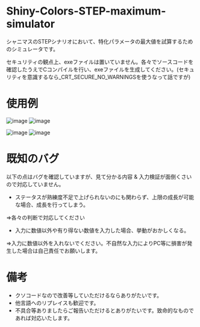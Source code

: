 # Shiny-Colors-STEP-maximum-simulator
シャニマスのSTEPシナリオにおいて、特化パラメータの最大値を試算するためのシミュレータです。

セキュリティの観点上、exeファイルは置いていません。各々でソースコードを確認したうえでCコンパイルを行い、exeファイルを生成してください。(セキュリティを意識するなら_CRT_SECURE_NO_WARNINGSを使うなって話ですが)
# 使用例
![image](https://user-images.githubusercontent.com/80242944/167307940-063acd27-8164-490d-9aaa-d601db909f12.png)
![image](https://user-images.githubusercontent.com/80242944/167307944-f376a755-37ad-4a8e-98bb-d76c3a10fd0b.png)

![image](https://user-images.githubusercontent.com/80242944/167307950-5e38ceb7-4f0b-4211-b7aa-49fd75fb0377.png)
![image](https://user-images.githubusercontent.com/80242944/167307953-f4d2bc69-b8ca-467e-8cc2-4cb3be385b1c.png)


# 既知のバグ
以下の点はバグを確認していますが、見て分かる内容 & 入力検証が面倒くさいので対応していません。
- ステータスが熟練度不足で上げられないのにも関わらず、上限の成長が可能な場合、成長を行ってしまう。

⇒各々の判断で対応してください
- 入力に数値以外や有り得ない数値を入力した場合、挙動がおかしくなる。

⇒入力に数値以外を入れないでください。不自然な入力によりPC等に損害が発生した場合は自己責任でお願いします。

# 備考
- クソコードなので改善等していただけるならありがたいです。
- 他言語へのリプレイスも歓迎です。
- 不具合等ありましたらご報告いただけるとありがたいです。致命的なものであれば対応いたします。
